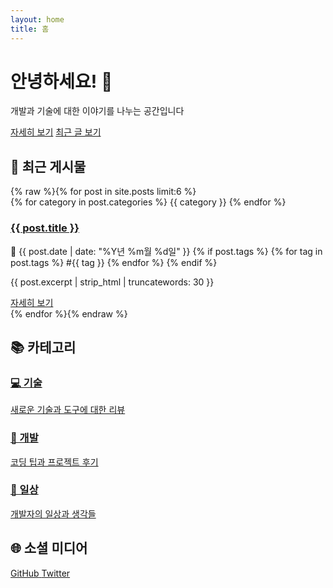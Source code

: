 ```yaml
---
layout: home
title: 홈
---
```


<div class="hero-section">
  <h1 class="hero-title">안녕하세요! 👋</h1>
  <p class="hero-subtitle">개발과 기술에 대한 이야기를 나누는 공간입니다</p>
  <div class="hero-buttons">
    <a href="/about" class="btn">자세히 보기</a>
    <a href="#recent-posts" class="btn btn-outline">최근 글 보기</a>
  </div>
</div>

<section id="recent-posts" class="recent-posts">
  <h2>📝 최근 게시물</h2>
  
  <div class="posts-grid">
    {% raw %}{% for post in site.posts limit:6 %}
    <article class="post-card">
      <div class="post-category">
        {% for category in post.categories %}
        <span class="category-tag">{{ category }}</span>
        {% endfor %}
      </div>
      <h3 class="post-title">
        <a href="{{ post.url }}">{{ post.title }}</a>
      </h3>
      <div class="post-meta">
        📅 {{ post.date | date: "%Y년 %m월 %d일" }}
        {% if post.tags %}
        <span class="post-tags">
          {% for tag in post.tags %}
          #{{ tag }}
          {% endfor %}
        </span>
        {% endif %}
      </div>
      <p class="post-excerpt">{{ post.excerpt | strip_html | truncatewords: 30 }}</p>
      <a href="{{ post.url }}" class="btn btn-small">자세히 보기</a>
    </article>
    {% endfor %}{% endraw %}
  </div>
</section>

<section class="categories-section">
  <h2>📚 카테고리</h2>
  <div class="categories-grid">
    <a href="/categories/tech" class="category-card">
      <h3>💻 기술</h3>
      <p>새로운 기술과 도구에 대한 리뷰</p>
    </a>
    <a href="/categories/development" class="category-card">
      <h3>🔧 개발</h3>
      <p>코딩 팁과 프로젝트 후기</p>
    </a>
    <a href="/categories/daily" class="category-card">
      <h3>📖 일상</h3>
      <p>개발자의 일상과 생각들</p>
    </a>
  </div>
</section>

<section class="social-section">
  <h2>🌐 소셜 미디어</h2>
  <div class="social-links">
    <a href="https://github.com/jcm0314" class="social-link github">
      <span>GitHub</span>
    </a>
    <a href="https://twitter.com/your-twitter-username" class="social-link twitter">
      <span>Twitter</span>
    </a>
  </div>
</section> 